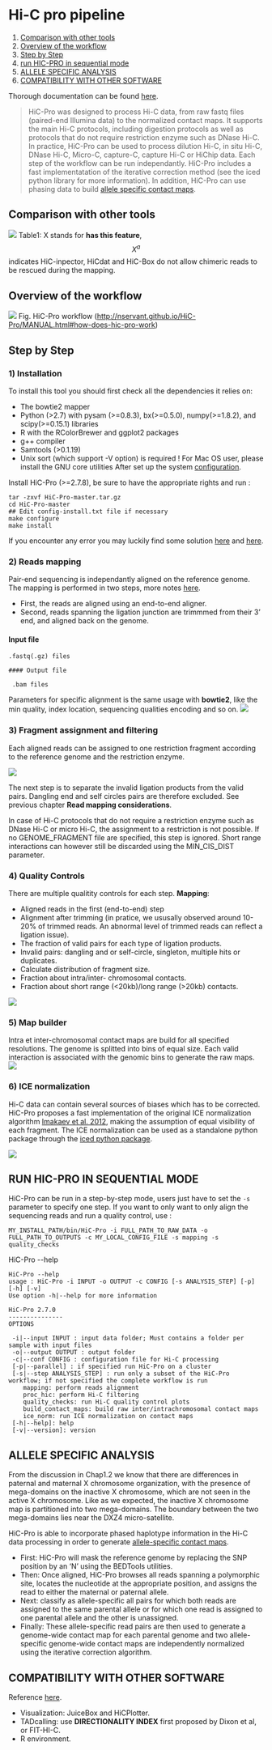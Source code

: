 # Hi-C pro pipeline
1. [Comparison with other tools](#1)<br>
2. [Overview of the workflow](#2)<br>
3. [Step by Step](#3)<br>
4. [run HIC-PRO in sequential mode](#4)<br>
5. [ALLELE SPECIFIC ANALYSIS](#5)<br>
6. [COMPATIBILITY WITH OTHER SOFTWARE](#6)<br>



Thorough documentation can be found [here](https://nservant.github.io/HiC-Pro/).
> HiC-Pro was designed to process Hi-C data, from raw fastq files (paired-end Illumina data) to the normalized contact maps. It supports the main Hi-C protocols, including digestion protocols as well as protocols that do not require restriction enzyme such as DNase Hi-C. In practice, HiC-Pro can be used to process dilution Hi-C, in situ Hi-C, DNase Hi-C, Micro-C, capture-C, capture Hi-C or HiChip data. Each step of the workflow can be run independantly. HiC-Pro includes a fast implementatation of the iterative correction method (see the iced python library for more information). In addition, HiC-Pro can use phasing data to build [allele specific contact maps](https://nservant.github.io/HiC-Pro/AS.html#as).

## Comparison with other tools<a name="1"></a>
![](/assets/hicpcompars.jpg)
Table1: X stands for **has this feature**, $$X^a$$ indicates HiC-inpector, HiCdat and HiC-Box do not allow chimeric reads to be rescued during the mapping.

## Overview of the workflow<a name="2"></a>



![](/assets/hipro.png)
Fig. HiC-Pro workflow (http://nservant.github.io/HiC-Pro/MANUAL.html#how-does-hic-pro-work)
## Step by Step<a name="3"></a>




### 1) Installation
To install this tool you should first check all the dependencies it relies on:
- The bowtie2 mapper
- Python (>2.7) with pysam (>=0.8.3), bx(>=0.5.0), numpy(>=1.8.2), and scipy(>=0.15.1) libraries
- R with the RColorBrewer and ggplot2 packages
- g++ compiler
- Samtools (>0.1.19)
- Unix sort (which support -V option) is required ! For Mac OS user, please install the GNU core utilities 
After set up the system [configuration](http://nservant.github.io/HiC-Pro/QUICKSTART.html#how-to-install-it). 

Install HiC-Pro (>=2.7.8), be sure to have the appropriate rights and run :

```
tar -zxvf HiC-Pro-master.tar.gz
cd HiC-Pro-master
## Edit config-install.txt file if necessary
make configure
make install
```


If you encounter any error you may luckily find some solution [here](http://nservant.github.io/HiC-Pro/FAQ.html) and [here](http://nservant.github.io/HiC-Pro/ERRORS.html).

### 2) Reads mapping
Pair-end sequencing is independantly aligned on the reference genome. The mapping is performed in two steps, more notes [here](http://nservant.github.io/HiC-Pro/MANUAL.html#how-does-hic-pro-work). 
- First, the reads are aligned using an end-to-end aligner. 
- Second, reads spanning the ligation junction are trimmmed from their 3’ end, and aligned back on the genome. 
#### Input file
```
.fastq(.gz) files
```

    #### Output file
```
 .bam files
```

Parameters for specific alignment is the same usage with **bowtie2**, like the min quality, index location, sequencing qualities encoding and so on.
![](/assets/hicpro1.jpg)
### 3) Fragment assignment and filtering
Each aligned reads can be assigned to one restriction fragment according to the reference genome and the restriction enzyme.

![](/assets/hicpro2.jpg)

The next step is to separate the invalid ligation products from the valid pairs. Dangling end and self circles pairs are therefore excluded. See previous chapter **Read mapping considerations**.

In case of Hi-C protocols that do not require a restriction enzyme such as DNase Hi-C or micro Hi-C, the assignment to a restriction is not possible. If no GENOME_FRAGMENT file are specified, this step is ignored. Short range interactions can however still be discarded using the MIN_CIS_DIST parameter.

### 4) Quality Controls
There are multiple qualitity controls for each step.
**Mapping**: 
- Aligned reads in the first (end-to-end) step
- Alignment after trimming (in pratice, we ususally observed around 10-20% of trimmed reads. An abnormal level of trimmed reads can reflect a ligation issue). 
- The fraction of valid pairs for each type of ligation products.
- Invalid pairs: dangling and or self-circle, singleton, multiple hits or duplicates.
- Calculate distribution of fragment size.
- Fraction about intra/inter- chromosomal contacts. 
- Fraction about short range (<20kb)/long range (>20kb) contacts.

![](/assets/hicpro3.jpg)

### 5) Map builder
Intra et inter-chromosomal contact maps are build for all specified resolutions. The genome is splitted into bins of equal size. Each valid interaction is associated with the genomic bins to generate the raw maps.
![](/assets/hicpro4.jpg)

### 6) ICE normalization
Hi-C data can contain several sources of biases which has to be corrected. HiC-Pro proposes a fast implementation of the original ICE normalization algorithm [Imakaev et al. 2012](https://www.ncbi.nlm.nih.gov/pubmed/22941365), making the assumption of equal visibility of each fragment. The ICE normalization can be used as a standalone python package through the [iced python package](https://github.com/hiclib/).

![](/assets/hicpro6.jpg)

## RUN HIC-PRO IN SEQUENTIAL MODE<a name="4"></a>



HiC-Pro can be run in a step-by-step mode, users just have to set the <code>-s</code> parameter to specify one step. If you want to only want to only align the sequencing reads and run a quality control, use :
```
MY_INSTALL_PATH/bin/HiC-Pro -i FULL_PATH_TO_RAW_DATA -o FULL_PATH_TO_OUTPUTS -c MY_LOCAL_CONFIG_FILE -s mapping -s quality_checks
```
HiC-Pro --help

```
HiC-Pro --help
usage : HiC-Pro -i INPUT -o OUTPUT -c CONFIG [-s ANALYSIS_STEP] [-p] [-h] [-v]
Use option -h|--help for more information

HiC-Pro 2.7.0
---------------
OPTIONS

 -i|--input INPUT : input data folder; Must contains a folder per sample with input files
 -o|--output OUTPUT : output folder
 -c|--conf CONFIG : configuration file for Hi-C processing
 [-p|--parallel] : if specified run HiC-Pro on a cluster
 [-s|--step ANALYSIS_STEP] : run only a subset of the HiC-Pro workflow; if not specified the complete workflow is run
    mapping: perform reads alignment
    proc_hic: perform Hi-C filtering
    quality_checks: run Hi-C quality control plots
    build_contact_maps: build raw inter/intrachromosomal contact maps
    ice_norm: run ICE normalization on contact maps
 [-h|--help]: help
 [-v|--version]: version

  ```


## ALLELE SPECIFIC ANALYSIS <a name="5"></a>



From the discussion in Chap1.2 we know that there are differences in paternal and maternal X chromosome organization, with the presence of mega-domains on the inactive X chromosome, which are not seen in the active X chromosome. Like as we expected, the inactive X chromosome map is partitioned into two mega-domains. The boundary between the two mega-domains lies near the DXZ4 micro-satellite.

HiC-Pro is able to incorporate phased haplotype information in the Hi-C data processing in order to generate [allele-specific contact maps](http://nservant.github.io/HiC-Pro/AS.html).  
- First: HiC-Pro will mask the reference genome by replacing the SNP position by an ‘N’ using the BEDTools utilities.
- Then: Once aligned, HiC-Pro browses all reads spanning a polymorphic site, locates the nucleotide at the appropriate position, and assigns the read to either the maternal or paternal allele. 
- Next: classify as allele-specific all pairs for which both reads are assigned to the same parental allele or for which one read is assigned to one parental allele and the other is unassigned.
- Finally: These allele-specific read pairs are then used to generate a genome-wide contact map for each parental genome and two allele-specific genome-wide contact maps are independently normalized using the iterative correction algorithm. 

## COMPATIBILITY WITH OTHER SOFTWARE <a name="6"></a>

Reference [here](http://nservant.github.io/HiC-Pro/COMPATIBILITY.html#tads-calling-directionality-index).
- Visualization: JuiceBox and HiCPlotter.
- TADcalling: use **DIRECTIONALITY INDEX** first proposed by Dixon et al, or FIT-HI-C.
- R environment.


